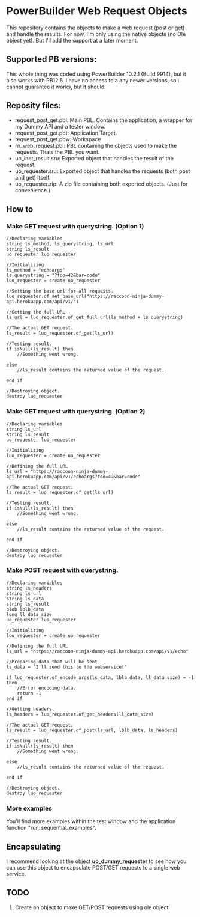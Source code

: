 # PowerBuilder Web Request Objects

This repository contains the objects to make a web request (post or get) and handle the results.
For now, I'm only using the native objects (no Ole object yet). But I'll add the support at a later moment.


## Supported PB versions:
This whole thing was coded using PowerBuilder 10.2.1 (Build 9914), but it also works with PB12.5.
I have no access to a any newer versions, so i cannot guarantee it works, but it should.


## Reposity files:
- request_post_get.pbl: Main PBL. Contains the application, a wrapper for my Dummy API and a tester window.
- request_post_get.pbt: Application Target.
- request_post_get.pbw: Workspace
- rn_web_request.pbl: PBL containing the objects used to make the requests. Thats the PBL you want.
- uo_inet_result.sru: Exported object that handles the result of the request.
- uo_requester.sru: Exported object that handles the requests (both post and get) itself.
- uo_requester.zip: A zip file containing both exported objects. (Just for convenience.)


## How to
### Make GET request with querystring. (Option 1)
```PowerBuilder
//Declaring variables
string ls_method, ls_querystring, ls_url
string ls_result
uo_requester luo_requester

//Initializing
ls_method = "echoargs"
ls_querystring = "?foo=42&bar=code"
luo_requester = create uo_requester

//Setting the base url for all requests.
luo_requester.of_set_base_url("https://raccoon-ninja-dummy-api.herokuapp.com/api/v1/")

//Getting the full URL 
ls_url = luo_requester.of_get_full_url(ls_method + ls_querystring)

//The actual GET request.
ls_result = luo_requester.of_get(ls_url)

//Testing result.
if isNull(ls_result) then
	//Something went wrong.
	
else
	//ls_result contains the returned value of the request.
	
end if

//Destroying object.
destroy luo_requester
```



### Make GET request with querystring. (Option 2)
```PowerBuilder
//Declaring variables
string ls_url
string ls_result
uo_requester luo_requester

//Initializing
luo_requester = create uo_requester

//Defining the full URL 
ls_url = "https://raccoon-ninja-dummy-api.herokuapp.com/api/v1/echoargs?foo=42&bar=code"

//The actual GET request.
ls_result = luo_requester.of_get(ls_url)

//Testing result.
if isNull(ls_result) then
	//Something went wrong.
	
else
	//ls_result contains the returned value of the request.
	
end if

//Destroying object.
destroy luo_requester
```



### Make POST request with querystring.
```PowerBuilder
//Declaring variables
string ls_headers
string ls_url
string ls_data
string ls_result
blob lblb_data
long ll_data_size
uo_requester luo_requester

//Initializing
luo_requester = create uo_requester

//Defining the full URL 
ls_url = "https://raccoon-ninja-dummy-api.herokuapp.com/api/v1/echo"

//Preparing data that will be sent
ls_data = "I'll send this to the webservice!"

if luo_requester.of_encode_args(ls_data, lblb_data, ll_data_size) = -1 then
	//Error encoding data.
	return -1
end if

//Getting headers.
ls_headers = luo_requester.of_get_headers(ll_data_size)

//The actual GET request.
ls_result = luo_requester.of_post(ls_url, lblb_data, ls_headers)

//Testing result.
if isNull(ls_result) then
	//Something went wrong.
	
else
	//ls_result contains the returned value of the request.
	
end if

//Destroying object.
destroy luo_requester
```



### More examples
You'll find more examples within the test window and the application function "run_sequential_examples".



## Encapsulating
I recommend looking at the object **uo_dummy_requester** to see how you can use this object  to encapsulate POST/GET requests to a single web service.



## TODO
1. Create an object to make GET/POST requests using ole object.